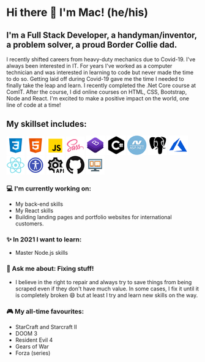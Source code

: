 # Hi there 👋 I'm Mac! (he/his)

## I'm a Full Stack Developer, a handyman/inventor, a problem solver, a proud Border Collie dad.

I recently shifted careers from heavy-duty mechanics due to Covid-19. I've always been interested in IT. For years I've worked as a computer technician and was interested in learning to code but never made the time to do so. Getting laid off during Covid-19 gave me the time I needed to finally take the leap and learn. I recently completed the .Net Core course at ComIT. After the course, I did online courses on HTML, CSS, Bootstrap, Node and React. I'm excited to make a positive impact on the world, one line of code at a time!

## My skillset includes:

![css](/assets/icons8-css3.png) ![html](/assets/icons8-html-5.png) ![js](/assets/icons8-javascript.png) ![sass](/assets/icons8-sass.png) ![Bootstrap](/assets/bootstrap.png) ![C#](/assets/icons8-c-sharp.png) ![mvc](/assets/dotnet_mvc.png)  ![PostgreSQL](/assets/postgre.png) ![Azure](/assets/azure.png) ![react](/assets/icons8-react-native.png) ![accessibility](/assets/icons8-web-accessibility.png) ![Rest api](/assets/icons8-rest-api.png) ![GitHub](/assets/github.png) ![responsive design](/assets/icons8-responsive.png)

### :computer: I'm currently working on:

- My back-end skills
- My React skills
- Building landing pages and portfolio websites for international customers.  

### :sparkles: In 2021 I want to learn:

- Master Node.js skills

### :speech_balloon: Ask me about: Fixing stuff!

- I believe in the right to repair and always try to save things from being scraped even if they don't have much value. In some cases, I fix it until it is completely broken 😄 but at least I try and learn new skills on the way.

### :video_game: My all-time favourites:

- StarCraft and Starcraft II
- DOOM 3
- Resident Evil 4
- Gears of War
- Forza (series)
